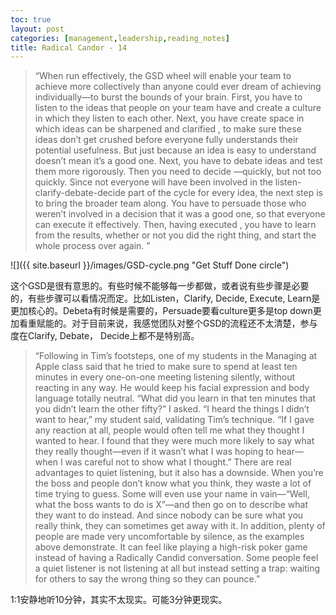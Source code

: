 ```yaml
---
toc: true
layout: post
categories: [management,leadership,reading_notes]
title: Radical Candor - 14
---
```

> “When run effectively, the GSD wheel will enable your team to achieve more collectively than anyone could ever dream of achieving individually—to burst the bounds of your brain. First, you have to listen to the ideas that people on your team have and create a culture in which they listen to each other. Next, you have create space in which ideas can be sharpened and clarified , to make sure these ideas don’t get crushed before everyone fully understands their potential usefulness. But just because an idea is easy to understand doesn’t mean it’s a good one. Next, you have to debate ideas and test them more rigorously. Then you need to decide —quickly, but not too quickly. Since not everyone will have been involved in the listen-clarify-debate-decide part of the cycle for every idea, the next step is to bring the broader team along. You have to persuade those who weren’t involved in a decision that it was a good one, so that everyone can execute it effectively. Then, having executed , you have to learn from the results, whether or not you did the right thing, and start the whole process over again.
”

![]({{ site.baseurl }}/images/GSD-cycle.png "Get Stuff Done circle")

这个GSD是很有意思的。有些时候不能够每一步都做，或者说有些步骤是必要的，有些步骤可以看情况而定。比如Listen，Clarify, Decide, Execute, Learn是更加核心的。Debeta有时候是需要的，Persuade要看culture更多是top down更加看重赋能的。对于目前来说，我感觉团队对整个GSD的流程还不太清楚，参与度在Clarify, Debate， Decide上都不是特别高。

> “Following in Tim’s footsteps, one of my students in the Managing at Apple class said that he tried to make sure to spend at least ten minutes in every one-on-one meeting listening silently, without reacting in any way. He would keep his facial expression and body language totally neutral.
“What did you learn in that ten minutes that you didn’t learn the other fifty?” I asked.
“I heard the things I didn’t want to hear,” my student said, validating Tim’s technique. “If I gave any reaction at all, people would often tell me what they thought I wanted to hear. I found that they were much more likely to say what they really thought—even if it wasn’t what I was hoping to hear—when I was careful not to show what I thought.”
There are real advantages to quiet listening, but it also has a downside. When you’re the boss and people don’t know what you think, they waste a lot of time trying to guess. Some will even use your name in vain—“Well, what the boss wants to do is X”—and then go on to describe what they want to do instead. And since nobody can be sure what you really think, they can sometimes get away with it. In addition, plenty of people are made very uncomfortable by silence, as the examples above demonstrate. It can feel like playing a high-risk poker game instead of having a Radically Candid conversation. Some people feel a quiet listener is not listening at all but instead setting a trap: waiting for others to say the wrong thing so they can pounce.”

1:1安静地听10分钟，其实不太现实。可能3分钟更现实。
